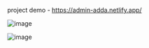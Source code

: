 project demo - https://admin-adda.netlify.app/

![image](https://github.com/rajchaudhary99/AdminHUB/assets/112545110/7bcb9d6f-1f17-4177-9df0-9ced411939af)

![image](https://github.com/rajchaudhary99/AdminHUB/assets/112545110/269fa78c-7dc7-4a2f-9016-0e1d2f9d615b)

